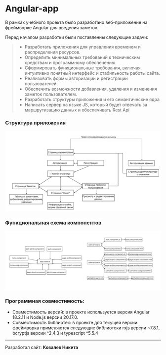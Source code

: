 # Angular-app

В рамках учебного проекта было разработано веб-приложение на фреймворке Angular для введения заметок.

Перед началом разработки были поставленны следующие задачи:
>* Разработать приложения для управления временем и распределения ресурсов.
> * Определить минимальных требований к техническим средствам и программному обеспечению.
>* Сформировать функциональные требования, включая интуитивно понятный интерфейс и стабильность работы сайта.
>* Реализовать формы авторизации и регистрации пользователей.
>* Обеспечить возможности добавления, удаления и изменения заметок пользователем.
>* Разработать структуры приложения и его семантические ядра
>* Написать сервер на языке JS, который будет отвечать за маршрутизацию данных и обеспечивать Rest Api

### Структура приложения
![структура интернет ресурса](public/структура%20сайта.jpg)

### Функциональная схема компонентов
![Функциональная схема компонентов](public/функциональная%20схема.jpg)

### Программная совместимость:
* Совместимость версий: в проекте используется версия Angular
18.2.11 и Node.js версии 20.17.0.
* Совместимость библиотек: в проекте для текущей версии 
фреймворка применяются следующие библиотеки rxjs версии 
~7.8.1, bcryptjs версии ^2.4.3 и typescript ^5.5.4

****

Разработал сайт: **Ковалев Никита**
